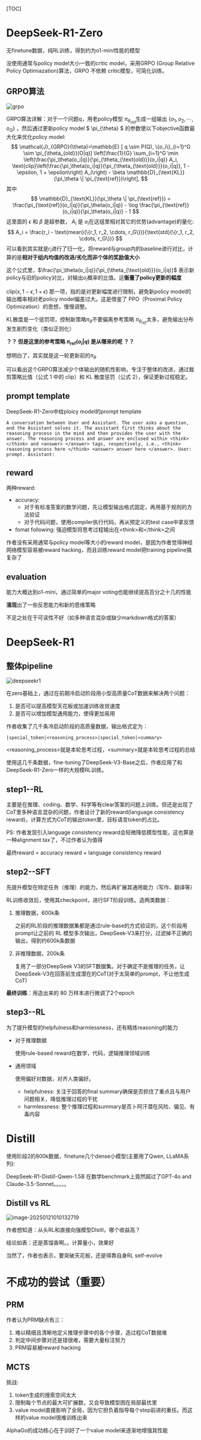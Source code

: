 

[TOC]



# DeepSeek-R1-Zero

无finetune数据，纯RL训练，得到约为o1-mini性能的模型

没使用通常与policy model大小一致的critic model，采用GRPO (Group Relative Policy Optimiazation)算法，GRPO 不依赖 critic模型，可简化训练。


## GRPO算法


![grpo](./_imgs/grpo.jpeg)

GRPO算法详解：对于一个问题q，用老policy模型 $\pi_{\theta_{old}}$生成一组输出 $\{o_1, o_2, \cdots, o_G\}$ ，然后通过更新policy model $ \pi_{\theta} $ 的参数使以下objective函数最大化来优化policy model:
$$
\mathcal{J}_{GRPO}(\theta)=\mathbb{E} [ q \sim P(Q), \{o_i\}_{i=1}^G \sim \pi_{\theta_{old}}(O|q)] \left[\frac{1}{G} \sum_{i=1}^G \min \left(\frac{\pi_\theta(o_i|q)}{\pi_{\theta_{\text{old}}}(o_i|q)} A_i, \text{clip}\left(\frac{\pi_\theta(o_i|q)}{\pi_{\theta_{\text{old}}}(o_i|q)}, 1 - \epsilon, 1 + \epsilon\right) A_i\right) - \beta \mathbb{D}_{\text{KL}}(\pi_\theta \| \pi_{\text{ref}})\right],
$$
其中
$$
\mathbb{D}_{\text{KL}}(\pi_\theta \| \pi_{\text{ref}}) = \frac{\pi_{\text{ref}}(o_i|q)}{\pi_\theta(o_i|q)} - \log \frac{\pi_{\text{ref}}(o_i|q)}{\pi_\theta(o_i|q)} - 1
$$
这里面的 $\epsilon$ 和 $\beta$ 是超参数， $A_i$ 是 $o_i$在这组里相对其它的优势(advantage)的量化:
$$
A_i = \frac{r_i - \text{mean}(\{r_1, r_2, \cdots, r_G\})}{\text{std}(\{r_1, r_2, \cdots, r_G\})}
$$
可以看到其实就是$r_i$进行了归一化，将reward与group内的baseline进行对比，计算的是**相对于组内均值的改进/劣化而非个体的奖励值大小**

这个公式里，$\frac{\pi_\theta(o_i|q)}{\pi_{\theta_{\text{old}}}(o_i|q)}$ 表示新policy与旧的policy对比，对输出$o_i$概率的比值。这**衡量了policy更新的幅度**

$\text{clip}(x, 1-\epsilon, 1+\epsilon)$ 那一项，指的是对更新幅度进行限制，避免新policy model的输出概率相对老policy model偏差过大。这是借鉴了 PPO（Proximal Policy Optimization）的思想，慢慢调整。



KL散度是一个惩罚项，控制新策略$\pi_\theta$不要偏离参考策略 $\pi_{\theta_{ref}}$太多，避免输出分布发生剧烈变化（类似正则化）

**？？ 但是这里的参考策略 $\pi_{\text{ref}}(o_i|q)$ 是从哪来的呢 ？？**
   
想明白了，其实就是这一轮更新前的$\pi_{\theta}$


可以看出这个GRPO算法减少个体输出的随机性影响，专注于整体的改进，通过裁剪策略比值（公式 1 中的 $\text{clip}$）和 KL 散度惩罚（公式 2），保证更新过程稳定。



## prompt template

DeepSeek-R1-Zero中给ploicy model的prompt template

```text
A conversation between User and Assistant. The user asks a question, and the Assistant solves it. The assistant first thinks about the reasoning process in the mind and then provides the user with the answer. The reasoning process and answer are enclosed within <think> </think> and <answer> </answer> tags, respectively, i.e., <think> reasoning process here </think> <answer> answer here </answer>. User: prompt. Assistant:
```



## reward



两种reward:

- accuracy: 
  - 对于有标准答案的数学问题，先让模型输出格式固定，再用基于规则的方法验证
  - 对于代码问题，使用compiler执行代码，再从预定义的test case中拿反馈
- fomat following: 强迫模型将思考过程输出在\<think\>和\</think\>之间



作者没有采用通常与policy model等大小的reward model，是因为作者觉得神经网络模型容易被reward hacking，而且训练reward model把training pipeline搞复杂了



## evaluation

能力大概达到o1-mini，通过简单的major voting也能继续提高百分之十几的性能

**涌现**出了一些反思能力和新的思维策略



不足之处在于可读性不好（如多种语言混杂或缺少markdown格式的答案）



# DeepSeek-R1


## 整体pipeline

![deepseekr1](./_imgs/deepseekr1.jpeg)


在zero基础上，通过在前期冷启动阶段用小型高质量CoT数据来解决两个问题：

1. 是否可以提高模型天花板或加速训练收敛速度
2. 是否可以增加模型通用能力，使得更加易用



作者收集了几千条冷启动阶段的高质量数据，输出格式定为：

```text
|special_token|<reasoning_process>|special_token|<summary>
```

<reasoning_process>就是本轮思考过程，\<summary\>就是本轮思考过程的总结

使用这几千条数据，fine-tuning了DeepSeek-V3-Base之后，作者应用了和DeepSeek-R1-Zero一样的大规模RL训练。



## step1--RL

主要是在推理、coding、数学、科学等有clear答案的问题上训练。但还是出现了CoT里多种语言混杂的问题，作者设计了新的reward(language consistency reward)，计算方式为CoT的输出token里，目标语言token的占比。

PS: 作者发现引入language consistency reward会轻微降低模型性能，这也算是一种alignment tax了，不过作者认为值得



最终reward = accuracy reward + language consistency reward





## step2--SFT

先提升模型在特定任务（推理）的能力，然后再扩展其通用能力（写作、翻译等）

RL训练收敛后，使用其checkpoint，进行SFT阶段训练。造两类数据：

1. 推理数据，600k条

   之前的RL阶段的推理数据集都是通过rule-base的方式验证的，这个阶段用prompt让之前的 RL 模型多次输出，DeepSeek-V3来打分，过滤掉不正确的输出，得到约600k条数据

2. 非推理数据，200k条

   复用了一部分DeepSeek V3的SFT数据集。对于确定不是推理的任务，让DeepSeek-V3在回答前生成潜在的CoT(对于太简单的prompt，不让他生成CoT)



**最终训练**：用造出来的 80 万样本进行微调了2个epoch



## step3--RL

为了提升模型的helpfulness和harmlessness，还有精炼reasoning的能力

- 对于推理数据

  使用rule-based reward在数学，代码，逻辑推理领域训练

- 通用领域

  使用偏好对数据，对齐人类偏好。

  - helpfulness: 关注于回答的final summary确保是否抓住了重点且与用户问题相关，降低推理过程的干扰
  - harmlessness: 整个推理过程和summary是否卜阿汗潜在风险、偏见、有毒内容



# Distill



使用阶段2的800k数据，finetune几个dense小模型(主要用了Qwen, LLaMA系列):

DeepSeek-R1-Distill-Qwen-1.5B 在数学benchmark上竟然超过了GPT-4o and Claude-3.5-Sonnet。。。。。



## Distill vs RL

![image-20250121010132719](./_imgs/deepseek-r1.png)

作者想知道：从头RL和直接向强模型DIstll，哪个收益高？

结论如表：还是蒸馏香啊。。计算量小，效果好



当然了，作者也表示，要突破天花板，还是得靠自身RL self-evolve



# 不成功的尝试（重要）



## PRM



作者认为PRM缺点有三：

1. 难以精细且清晰地定义推理步骤中的各个步骤，造过程CoT数据难
2. 判定中间步骤对还是错很难，需要大量标注努力
3. PRM容易被reward hacking





## MCTS



挑战:

1. token生成的搜索空间太大
2. 限制每个节点的最大可扩展数，又会导致模型困在局部最优里
3. value model直接影响了全局，因为它担负着指导每个step前进的重任。而这样的value model很难训练出来

AlphaGo的成功核心在于训好了一个value model来逐渐地增强其性能

